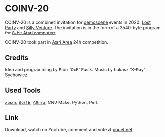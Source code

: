 ﻿COINV-20
========

COINV-20 is a combined invitation
for [demoscene](http://en.wikipedia.org/wiki/Demoscene) events in 2020:
[Lost Party](https://www.lostparty.pl/2020/)
and [Silly Venture](http://sillyventure.eu/).
The invitation is in the form of a 3540-byte program
for [8-bit Atari computers](http://en.wikipedia.org/wiki/Atari_8-bit_family).

COINV-20 took part in [Atari Area](http://www.atari.org.pl/) 24h competition.

Credits
-------

Idea and programming by Piotr '0xF' Fusik.
Music by Łukasz 'X-Ray' Sychowicz.

Used Tools
----------

[xasm](http://xasm.atari.org), [SciTE](http://scintilla.org/SciTE.html),
[Altirra](http://www.virtualdub.org/altirra.html),
GNU Make, Python, Perl.

Link
----

Download, watch on YouTube, comment and vote at
[pouet.net](https://www.pouet.net/prod.php?which=85104).
